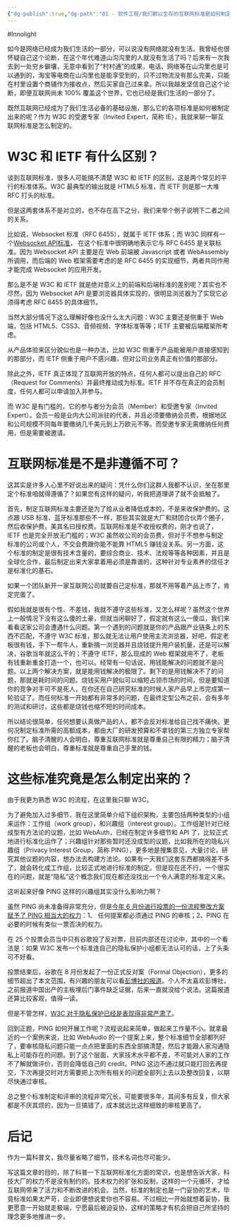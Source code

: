 ```yaml
---
{"dg-publish":true,"dg-path":"01 - 软件工程/我们赖以生存的互联网标准是如何制定的.md","permalink":"/01 - 软件工程/我们赖以生存的互联网标准是如何制定的/","created":"2025-06-05T14:12:44.670+08:00","updated":"2025-06-05T14:18:13.033+08:00"}
---
```


#Innolight

如今是网络已经成为我们生活的一部分，可以说没有网络就没有生活。我曾经也很怀疑自己这个论断，在这个年代难道山沟沟里的人就没有生活了吗？后来有一次我去到一处穷乡僻壤，无意中看到了“村村通”的成果，电话、网络等在山沟里也是可以通到的，淘宝等电商在山沟里也是能享受到的，只不过物流没有那么完美，只能在村里设置个商铺作为接收点，然后买家自己过来拿。所以我越发坚信自己这个论断，即便互联网尚未 100% 覆盖这个世界，它也已经是我们生活的一部分了。

既然互联网已经成为了我们生活必备的基础设施，那么它的各项标准是如何被制定出来的呢？作为 W3C 的受邀专家（Invited Expert，简称 IE），我就来聊一聊互联网标准是怎么制定的。

# W3C 和 IETF 有什么区别？

谈到互联网标准，很多人可能搞不清楚 W3C 和 IETF 的区别，这是两个常见的平行的标准体系。W3C 最典型的输出就是 HTML5 标准，而 IETF 则是那一大堆 RFC 打头的标准。

但是这两套体系不是对立的，也不存在高下之分，我们来举个例子说明下二者之间的关系。

比如说，Websocket 标准（RFC 6455），就属于 IETF 体系；而 W3C 同样有一个[Websocket API标准](https://www.w3.org/TR/websockets/)， 在这个标准中很明确地表示它与 RFC 6455 是关联标准。因为 Websocket API 主要是在 Web 前端被 Javascript 或者 WebAssembly 所调用，而后端的 Web 框架需要考虑的是 RFC 6455 的实现细节，两者共同作用才能完成 Websocket 的应用开发。

那么是不是 W3C 和 IETF 就是绝对意义上的前端和后端标准的差别呢？其实也不尽然，因为 Websocket API 是要浏览器具体实现的，很明显浏览器为了实现它必须得考虑 RFC 6455 的具体细节。

当然大部分情况下这么理解好像也没什么太大问题：W3C 主要还是侧重于 Web 端，包括 HTML5、CSS3、音频视频、字体标准等等；IETF 主要被后端框架所考虑。

从产品体验来区分貌似也是一种办法，比如 W3C 侧重于产品能被用户直接感知到的那部分，而 IETF 侧重于用户不感兴趣，但对公司业务真正有价值的那部分。

除此之外，IETF 真正体现了互联网开放的特点，任何人都可以提出自己的 RFC（Request for Comments）并最终推动成为标准。IETF 并不存在真正的会员制度，任何人都可以申请加入并参与。

而 W3C 是有门槛的，它的参与者分为会员（Member）和受邀专家（Invited Expert）。会员一般是业内大公司派驻的代表，并且必须要缴纳会员费，根据地区和公司规模不同每年要缴纳几千美元到上万欧元不等。而受邀专家无需缴纳任何费用，但是需要被邀请。

# 互联网标准是不是非遵循不可？

这其实是许多人心里不好说出来的疑问：凭什么你们这群人我都不认识，坐在那里定个标准咱就得遵循了？如果您有这样的疑问，听我把道理讲了就不会抵触了。

首先，制定互联网标准主要还是为了给从业者降低成本的，不是来收保护费的。这点跟 USB 标准、蓝牙标准那些不一样，那些其实就是大厂和财团合伙弄个圈子，然后收保护费，美其名曰授权费。互联网标准是不收授权费的，刚才也说了，IETF 也是完全开放无门槛的；W3C 虽然收公司的会员费，但对于不想参与制定标准的公司或个人，不交会费跟你能不能靠 HTML5 赚钱没关系。另一方面，这个标准的制定是很有技术含量的，要综合商业、技术、法规等等各种因素，并且是全球化合作，最后制定出来大家拿着用必须是靠谱的，这种针对专业素养的信任才是标准化的基石。

如果一个团队新开一家互联网公司就要自己定标准，那就不用等着产品上市了，肯定完蛋了。

假如我就是很有个性、不差钱，我就不遵守这些标准，又怎么样呢？虽然这个世界上一般情况下没有这么傻的土豪，但就当闲聊好了，假定就有这么一傻瓜，我们来看看这家公司会遭遇什么问题。第一个遇到的问题就是你的产品跟产业链条上的东西不匹配，不遵守 W3C 标准，那么就无法让用户使用主流浏览器，好吧，假定老板很有钱，手下一帮牛人，重新搞一浏览器并且烧钱提升用户装机量，还是可以解决，谷歌当年就这么干的；不遵守 IETF，那么现成的 Web 框架就用不了，老板有钱重新重金打造一个，也可以。经常有一句话说，用钱能解决的问题就不是问题。以上两个解决方案，就是能用钱解决的极限了。剩下的是用钱解决不了的问题，那就是耗时间的问题。烧钱买用户貌似可以缩短占领市场的时间，但是要知道你的竞争对手可不是死人，在你还在自己研究标准的时候人家产品早上市完成第一轮验证了。而任何标准一开始都有非常多的问题，在最终定型公布之前，会有多年的测试和研讨，这些都是烧钱也缩不短的时间成本。

所以结论很简单，任何想要认真做产品的人，都不会反对标准给自己找不痛快。更何况制定标准所需的高额成本，都由大厂的研发预算和不拿钱的第三方独立专家帮你扛了。脑子清醒的人会明白，尊重互联网标准就是尊重自己有限的精力；脑子清醒的老板也会明白，尊重标准就是尊重自己手里的钱。

# 这些标准究竟是怎么制定出来的？

由于我更为熟悉 W3C 的流程，在这里我只聊 W3C。

为了避免加入过多细节，我在这里简单介绍下组织架构，主要包括两种类型的小组来运作：工作组（work group），和兴趣组（interest group）。工作组是针对已经成型有方法论的议题，比如 WebAuth，已经在制定许多细节和 API 了，比较正式地进行标准化运作了；兴趣组针对那些暂时还没成型的议题，比如我所在的隐私兴趣组（Privacy Interest Group，简称 PING），更多地是搜集意见，大量讨论，研究其他议题的内容，想办法去构建方法论。如果有一天我们这套东西都搞得差不多了，就会转化成工作组，比较正式地进行标准的制定。但是现在还不行，一个很实在的问题，就是“隐私”这个概念我们现在都还没找出一个令人满意的标准定义来。

这听起来好像 PING 这样的兴趣组其实没什么影响力啊？

虽然 PING 尚未准备得非常充分，但是[今年 6 月份进行投票的一份流程整改方案赋予了 PING 相当大的权力](https://github.com/w3cping/administrivia/blob/process-changes-2019q3/README.md#privacy-review)：1、 任何提案都必须通过 PING 的审核；2、PING 在必要的时候有类似一票否决的权力。

在 25 个投票会员当中只有谷歌投了反对票，目前内部还在讨论中，其中的一个看法是：如果 W3C 发布一个标准连自己的隐私保护小组都无法认可的话，上了头条可不好看。

投票结束后，谷歌在 8 月份发起了一份正式反对案（Formal Objection），更多的细节超出了本文范围，有兴趣的朋友可以看[彭博社的报道](https://www.bloomberg.com/news/articles/2019-09-24/google-blocks-privacy-push-at-the-group-that-sets-web-standards)。个人不太喜欢彭博社，之前报道中国出产的主板埋后门事件缺乏证据，后来一直就没给个说法。这篇报道还算比较客观，值得一读。

但是不管怎样，[W3C 对于隐私保护已经是表现得非常严肃了](https://techcrunch.com/2019/09/11/web-feature-developers-told-to-dial-up-attention-on-privacy-and-security/)。

回到正题，PING 如何开展工作呢？流程说起来简单，做起来工作量不小。就拿最近的一个案例来说，比如 WebAudio 的一个提案上来，整个标准细节全部都列好了，要审核隐私问题只能一点点把里面的东西全部搞清楚，然后才能跟人家沟通隐私上可能存在的问题。到了这个层面，大家技术水平都不差，不可能对人家的工作不了解就做评价，否则会降低自己的 credit。PING 这边不通过就只能打回去再提交，下次再提交时对方需要把上次所有相关的问题全部列上去以及整改回复，以期尽快通过审核。

总之整个标准制定和评审的流程非常冗长，可能要很多年，其间多有反复，但大家都是不厌其烦的，因为一旦搞错了，成本就远比这样细致的审核更高了。

# 后记

作为一篇科普文，我尽量省略了细节，技术名词也尽可能少。

写这篇文章的目的，除了科普一下互联网标准化方面的常识，也是想告诉大家，科技大厂的权力不是没有制约的。技术权力的扩张和反制，这样的一个元循环，才给互联网带来了活力和不断改进的机会。当然，标准的制定也是一门妥协的艺术，毕竟标准如果太严苛，企业即便想说爱你也不容易。不过相比一开始就想着妥协，我更愿意一开始就走极端，宁愿最后被迫妥协，这样的策略才有机会把自己所坚持的理念更多地推进一步。
